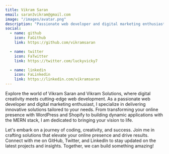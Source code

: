 ```yaml
---
title: Vikram Saran
email: saran3vikram@gmail.com
image: "/images/avatar.png"
description: "Passionate web developer and digital marketing enthusiast, specializing in crafting innovative solutions. From WordPress and Shopify to the MERN stack, I bring creativity and expertise to every project. Let's build something amazing together!"
social:
  - name: github
    icon: FaGithub
    link: https://github.com/vikramsaran

  - name: twitter
    icon: FaTwitter
    link: https://twitter.com/luckyvicky7

  - name: linkedin
    icon: FaLinkedin
    link: https://linkedin.com/vikramsaran
---
```


Explore the world of Vikram Saran and Vikram Solutions, where digital creativity meets cutting-edge web development. As a passionate web developer and digital marketing enthusiast, I specialize in delivering innovative solutions tailored to your needs. From transforming your online presence with WordPress and Shopify to building dynamic applications with the MERN stack, I am dedicated to bringing your vision to life.

Let's embark on a journey of coding, creativity, and success. Join me in crafting solutions that elevate your online presence and drive results. Connect with me on GitHub, Twitter, and LinkedIn to stay updated on the latest projects and insights. Together, we can build something amazing!
